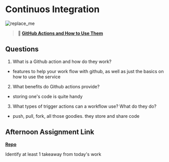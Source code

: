 # Continuos Integration

![replace_me](https://codeworks.blob.core.windows.net/public/assets/img/illustrations/placeholder.svg)

> **📖 [GitHub Actions and How to Use Them](https://codeworksacademy.com/fs-student-guide/resources/wk8-9/05-Github-Actions)**

## Questions

1. What is a Github action and how do they work?
- features to help your work flow with github, as well as just the basics on how to use the service
2. What benefits do Github actions provide?
- storing one's code is quite handy 
3. What types of trigger actions can a workflow use? What do they do?
- push, pull, fork, all those goodies. they store and share code
## Afternoon Assignment Link

**[Repo](https://github.com/JonahWood/<ASSIGNMENT_REPO>)**

Identify at least 1 takeaway from today's work
